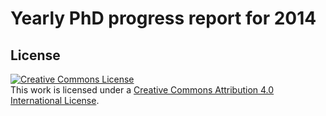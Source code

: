 # Yearly PhD progress report for 2014



## License

<a rel="license"
href="http://creativecommons.org/licenses/by/4.0/deed.en_US"><img alt="Creative
Commons License" style="border-width:0"
src="http://i.creativecommons.org/l/by/4.0/88x31.png" /></a><br />This work is
licensed under a <a rel="license"
href="http://creativecommons.org/licenses/by/4.0/deed.en_US">Creative Commons
Attribution 4.0 International License</a>.

